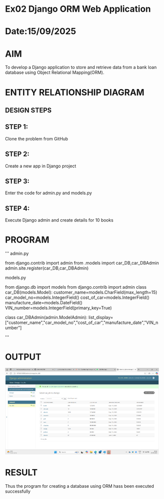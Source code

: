 # Ex02 Django ORM Web Application
# Date:15/09/2025
# AIM
To develop a Django application to store and retrieve data from a bank loan database using Object Relational Mapping(ORM).

# ENTITY RELATIONSHIP DIAGRAM
## DESIGN STEPS
## STEP 1:
Clone the problem from GitHub

## STEP 2:
Create a new app in Django project

## STEP 3:
Enter the code for admin.py and models.py

## STEP 4:
Execute Django admin and create details for 10 books
# PROGRAM
'''
admin.py 

from django.contrib import admin
from .models import car_DB,car_DBAdmin
admin.site.register(car_DB,car_DBAdmin)

models.py

from django.db import models
from django.contrib import admin
class car_DB(models.Model):
	customer_name=models.CharField(max_length=15)
	car_model_no=models.IntegerField()
	cost_of_car=models.IntegerField()
	manufacture_date=models.DateField()
	VIN_number=models.IntegerField(primary_key=True)
	
class car_DBAdmin(admin.ModelAdmin):
	list_display=["customer_name","car_model_no","cost_of_car","manufacture_date","VIN_number"]


'''

# OUTPUT
![alt text](<Screenshot 2025-09-15 085628.png>)

# RESULT
Thus the program for creating a database using ORM hass been executed successfully
